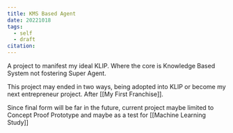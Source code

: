 ```yaml
---
title: KMS Based Agent
date: 20221018
tags:
  - self
  - draft
citation:
---
```

A project to manifest my ideal KLIP. Where the core is Knowledge Based System not fostering Super Agent. 

This project may ended in two ways, being adopted into KLIP or become my next entrepreneur project. After [[My First Franchise]].

Since final form will be far in the future, current project maybe limited to Concept Proof Prototype and maybe as a test for [[Machine Learning Study]]